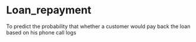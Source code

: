 # Loan_repayment
To predict the probability that whether a customer would pay back the loan based on his phone call logs
